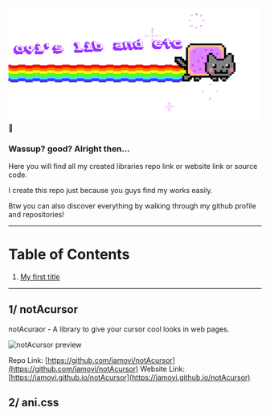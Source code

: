 ![banner.gif](./.github/banner.gif) 🚀

### Wassup? good? Alright then...

Here you will find all my created libraries repo link or website link or source code.

I create this repo just because you guys find my works easily.

Btw you can also discover everything by walking through my github profile and repositories!

---

# Table of Contents

1. [My first title](#1/-notAcursor)

---

## 1/ notAcursor

notAcuraor - A library to give your cursor cool looks in web pages.

![notAcursor preview](https://ik.imagekit.io/iamovi/notAcursor/preview/preview-notAcursor-minecraftSword.gif?updatedAt=1701086973677)

Repo Link: [https://github.com/iamovi/notAcursor](https://github.com/iamovi/notAcursor)
Website Link: [https://iamovi.github.io/notAcursor](https://iamovi.github.io/notAcursor)

## 2/ ani.css
